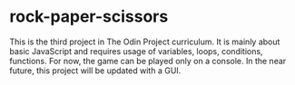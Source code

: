 # rock-paper-scissors
This is the third project in The Odin Project curriculum. It is mainly about basic JavaScript and requires
usage of variables, loops, conditions, functions.
For now, the game can be played only on a console.
In the near future, this project will be updated with a GUI.